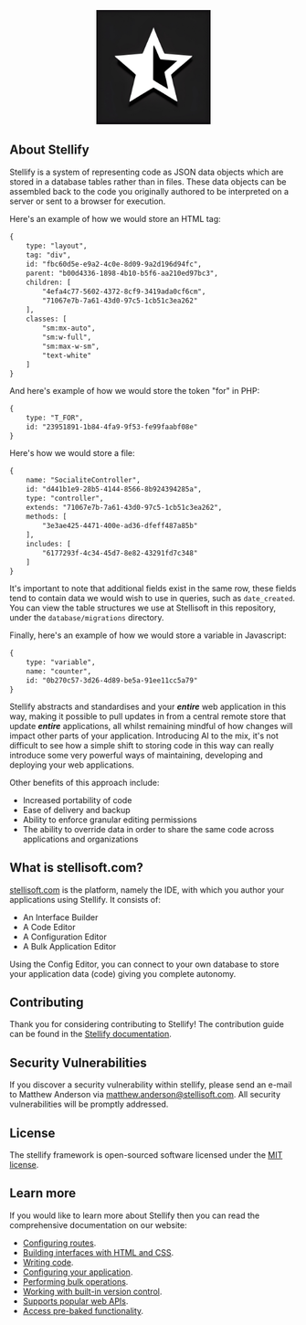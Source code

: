 <p align="center"><a href="https://stellisoft.com" target="_blank"><img src="https://raw.githubusercontent.com/Stellify-Software-Ltd/stellify/refs/heads/main/public/stellify_logo.jpeg" width="200" alt="Stellify Logo"></a></p>

## About Stellify

Stellify is a system of representing code as JSON data objects which are stored in a database tables rather than in files. These data objects can be assembled back to the code you originally authored to be interpreted on a server or sent to a browser for execution.

Here's an example of how we would store an HTML tag:

```
{
    type: "layout",
    tag: "div",
    id: "fbc60d5e-e9a2-4c0e-8d09-9a2d196d94fc",
    parent: "b00d4336-1898-4b10-b5f6-aa210ed97bc3",
    children: [
        "4efa4c77-5602-4372-8cf9-3419ada0cf6cm", 
        "71067e7b-7a61-43d0-97c5-1cb51c3ea262"
    ],
    classes: [
        "sm:mx-auto",
        "sm:w-full",
        "sm:max-w-sm",
        "text-white"
    ]
}
```

And here's example of how we would store the token "for" in PHP: 

```
{
    type: "T_FOR",
    id: "23951891-1b84-4fa9-9f53-fe99faabf08e"
}
```

Here's how we would store a file:

```
{
    name: "SocialiteController",
    id: "d441b1e9-28b5-4144-8566-8b924394285a",
    type: "controller",
    extends: "71067e7b-7a61-43d0-97c5-1cb51c3ea262",
    methods: [
        "3e3ae425-4471-400e-ad36-dfeff487a85b"
    ],
    includes: [
        "6177293f-4c34-45d7-8e82-43291fd7c348"
    ]
}
```

It's important to note that additional fields exist in the same row, these fields tend to contain data we would wish to use in queries, such as `date_created`. You can view the table structures we use at Stellisoft in this repository, under the `database/migrations` directory.

Finally, here's an example of how we would store a variable in Javascript:

```
{
    type: "variable",
    name: "counter",
    id: "0b270c57-3d26-4d89-be5a-91ee11cc5a79"
}
```
Stellify abstracts and standardises and your ***entire*** web application in this way, making it possible to pull updates in from a central remote store that update ***entire*** applications, all whilst remaining mindful of how changes will impact other parts of your application. Introducing AI to the mix, it's not difficult to see how a simple shift to storing code in this way can really introduce some very powerful ways of maintaining, developing and deploying your web applications.

Other benefits of this approach include:

- Increased portability of code
- Ease of delivery and backup
- Ability to enforce granular editing permissions
- The ability to override data in order to share the same code across applications and organizations

## What is stellisoft.com?

[stellisoft.com](https://stellisoft.com/) is the platform, namely the IDE, with which you author your applications using Stellify. It consists of:

- An Interface Builder
- A Code Editor
- A Configuration Editor
- A Bulk Application Editor

Using the Config Editor, you can connect to your own database to store your application data (code) giving you complete autonomy.

## Contributing

Thank you for considering contributing to Stellify! The contribution guide can be found in the [Stellify documentation](https://stellisoft.com/documentation/contributions).

## Security Vulnerabilities

If you discover a security vulnerability within stellify, please send an e-mail to Matthew Anderson via [matthew.anderson@stellisoft.com](mailto:matthew.anderson@stellisoft.com). All security vulnerabilities will be promptly addressed.

## License

The stellify framework is open-sourced software licensed under the [MIT license](https://opensource.org/licenses/MIT).

## Learn more

If you would like to learn more about Stellify then you can read the comprehensive documentation on our website:

- [Configuring routes](https://stellisoft.com/documentation/routes).
- [Building interfaces with HTML and CSS](https://stellisoft.com/documentation/interface-builder).
- [Writing code](https://stellisoft.com/documentation/code-editor).
- [Configuring your application](https://stellisoft.com/documentation/configuration-editor).
- [Performing bulk operations](https://stellisoft.com/documentation/bulk-application-editor).
- [Working with built-in version control](https://stellisoft.com/documentation/version-control).
- [Supports popular web APIs](https://stellisoft.com/documentation/web-apis).
- [Access pre-baked functionality](https://stellisoft.com/documentation/stellify-services).
